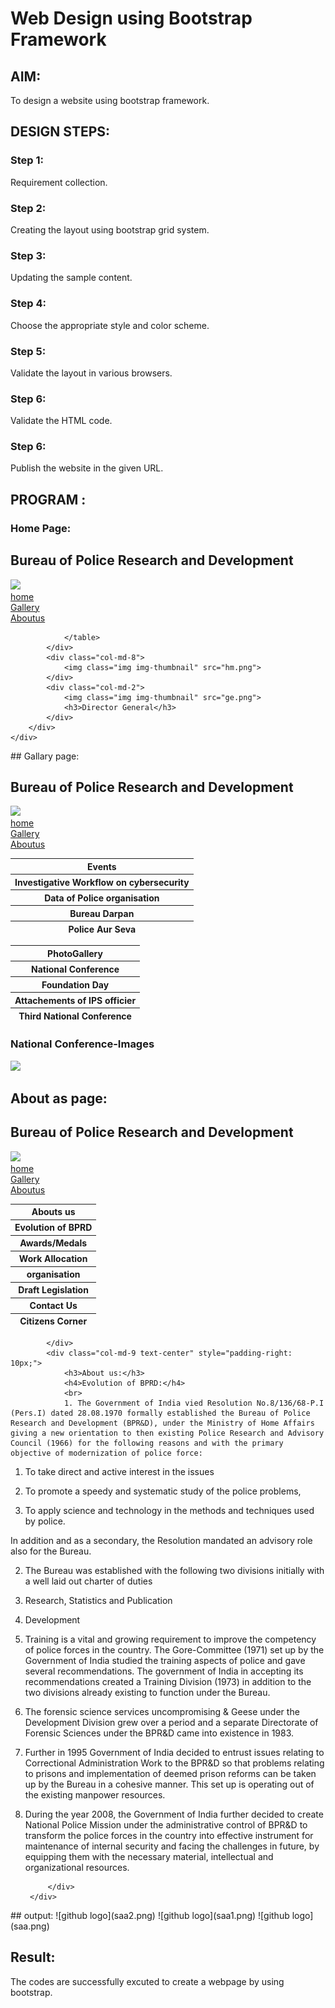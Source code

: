 # Web Design using Bootstrap Framework

## AIM:
To design a website using bootstrap framework.

## DESIGN STEPS:

### Step 1:

Requirement collection.

### Step 2:

Creating the layout using bootstrap grid system.

### Step 3:

Updating the sample content.

### Step 4:

Choose the appropriate style and color scheme.

### Step 5:

Validate the layout in various browsers.

### Step 6:

Validate the HTML code.

### Step 6:

Publish the website in the given URL.

## PROGRAM :
### Home Page:
<!DOCTYPE html>
<html lang="en">
<head>
    <meta charset="UTF-8">
    <meta http-equiv="X-UA-Compatible" content="IE=edge">
    <meta name="viewport" content="width=device-width, initial-scale=1.0">
    <title>Bootstrap Website</title>
    <link href="https://cdn.jsdelivr.net/npm/bootstrap@5.0.2/dist/css/bootstrap.min.css" rel="stylesheet" integrity="sha384-EVSTQN3/azprG1Anm3QDgpJLIm9Nao0Yz1ztcQTwFspd3yD65VohhpuuCOmLASjC" crossorigin="anonymous">
<script src="https://cdn.jsdelivr.net/npm/bootstrap@5.0.2/dist/js/bootstrap.bundle.min.js" integrity="sha384-MrcW6ZMFYlzcLA8Nl+NtUVF0sA7MsXsP1UyJoMp4YLEuNSfAP+JcXn/tWtIaxVXM" crossorigin="anonymous"></script>
</head>
<body>
    <div class="container-fluid">
        <div class="page-header text-center bg-primary ">
            <h2>Bureau of Police Research and Development</h2>
        </div>
        <div>
            <img class="img-thumbnail" src="head.png">
        </div>
        <div class="navbar navbar-dark bg-dark">
            <div class="nav-item col-md-4 text-center text-decoration-underline ">
                <a class="nav-link" href="./home.html" aria-current="page">home</a>
            </div> 
            <div class="nav-item col-md-4 text-center ">
                <a class="nav-link" href="./gallery.html">Gallery</a>
            </div>
            <div class="nav-item col-md-4 text-center">
                <a class="nav-link" href="./aboutus.html" >Aboutus</a>
            </div> 
        </div>
        <div class="row text-center">
            <div class="col-md-2 ">
                <table class="table table-bordered">
                    <thead>
                        <tr><th>Events</th></tr>
                    </thead>
                    <thead>
                        <tr><th>Investigative Workflow on cybersecurity</th></tr>
                    </thead>
                    <thead>
                        <tr><th>Data of Police organisation</th></tr>
                    </thead>
                    <thead>
                        <tr><th>Bureau Darpan</th></tr>
                    </thead>
                    <thead>
                        <tr><th>Police Aur Seva</th></tr>
                    </thead>
                    
                </table>
            </div>
            <div class="col-md-8">
                <img class="img img-thumbnail" src="hm.png">
            </div>
            <div class="col-md-2">
                <img class="img img-thumbnail" src="ge.png">
                <h3>Director General</h3>
            </div>
        </div>
    </div>
</body>
</html>
## Gallary page:
<!DOCTYPE html>
<html lang="en">
<head>
    <meta charset="UTF-8">
    <meta http-equiv="X-UA-Compatible" content="IE=edge">
    <meta name="viewport" content="width=device-width, initial-scale=1.0">
    <title>Bootstrap Website</title>
    <link href="https://cdn.jsdelivr.net/npm/bootstrap@5.0.2/dist/css/bootstrap.min.css" rel="stylesheet" integrity="sha384-EVSTQN3/azprG1Anm3QDgpJLIm9Nao0Yz1ztcQTwFspd3yD65VohhpuuCOmLASjC" crossorigin="anonymous">
<script src="https://cdn.jsdelivr.net/npm/bootstrap@5.0.2/dist/js/bootstrap.bundle.min.js" integrity="sha384-MrcW6ZMFYlzcLA8Nl+NtUVF0sA7MsXsP1UyJoMp4YLEuNSfAP+JcXn/tWtIaxVXM" crossorigin="anonymous"></script>
</head>
<body>
    <div class="container-fluid">
        <div class="page-header text-center bg-primary ">
            <h2>Bureau of Police Research and Development</h2>
        </div>
        <div>
            <img class="img-thumbnail" src="head.png">
        </div>
        <div class="navbar navbar-dark bg-dark">
            <div class="nav-item col-md-4 text-center">
                <a class="nav-link" href="./home.html" aria-current="page">home</a>
            </div> 
            <div class="nav-item col-md-4 text-center text-decoration-underline">
                <a class="nav-link" href="./gallery.html">Gallery</a>
            </div>
            <div class="nav-item col-md-4 text-center ">
                <a class="nav-link" href="./aboutus.html" >Aboutus</a>
            </div> 
        </div>
        <div class="row">
            <div class="col-md-3">
                <table class="table table-bordered">
                    <thead>
                        <tr><th>PhotoGallery</th></tr>
                    </thead>
                    <thead>
                        <tr><th>National Conference</th></tr>
                    </thead>
                    <thead>
                        <tr><th>Foundation Day</th></tr>
                    </thead>
                    <thead>
                        <tr><th>Attachements of IPS officier</th></tr>
                    </thead>
                    <thead>
                        <tr><th>Third National Conference</th></tr>
                    </thead>
                </table>
            </div>
            <div class="col-md-9 text-center">
                <h3>National Conference-Images</h3>
                <img class="img-responsive" style="height: 450px; width:auto;"src="ga.png">
            </div>
        </div>
    </div>
</body>
</html>

## About as page:
<!DOCTYPE html>
<html lang="en">
<head>
    <meta charset="UTF-8">
    <meta http-equiv="X-UA-Compatible" content="IE=edge">
    <meta name="viewport" content="width=device-width, initial-scale=1.0">
    <title>Bootstrap Website</title>
    <link href="https://cdn.jsdelivr.net/npm/bootstrap@5.0.2/dist/css/bootstrap.min.css" rel="stylesheet" integrity="sha384-EVSTQN3/azprG1Anm3QDgpJLIm9Nao0Yz1ztcQTwFspd3yD65VohhpuuCOmLASjC" crossorigin="anonymous">
<script src="https://cdn.jsdelivr.net/npm/bootstrap@5.0.2/dist/js/bootstrap.bundle.min.js" integrity="sha384-MrcW6ZMFYlzcLA8Nl+NtUVF0sA7MsXsP1UyJoMp4YLEuNSfAP+JcXn/tWtIaxVXM" crossorigin="anonymous"></script>
</head>
<body>
    <div class="container-fluid">
        <div class="page-header text-center bg-primary ">
            <h2>Bureau of Police Research and Development</h2>
        </div>
        <div>
            <img class="img-thumbnail" src="head.png">
        </div>
        <div class="navbar navbar-dark bg-dark">
            <div class="nav-item col-md-4 text-center">
                <a class="nav-link" href="./home.html" aria-current="page">home</a>
            </div> 
            <div class="nav-item col-md-4 text-center">
                <a class="nav-link" href="./gallery.html">Gallery</a>
            </div>
            <div class="nav-item col-md-4 text-center text-decoration-underline">
                <a class="nav-link" href="./aboutus.html" >Aboutus</a>
            </div> 
        </div>
        <div class="row">
            <div class="col-md-3">
                <table class="table table-bordered">
                    <thead>
                        <tr><th>Abouts us</th></tr>
                    </thead>
                    <thead>
                        <tr><th>Evolution of BPRD</th></tr>
                    </thead>
                    <thead>
                        <tr><th>Awards/Medals</th></tr>
                    </thead>
                    <thead>
                        <tr><th>Work Allocation</th></tr>
                    </thead>
                    <thead>
                        <tr><th>organisation</th></tr>
                    </thead>
                    <thead>
                        <tr><th>Draft Legislation</th></tr>
                    </thead>
                    <thead>
                        <tr><th>Contact Us</th></tr>
                    </thead>
                    <thead>
                        <tr><th>Citizens Corner</th></tr>
                    </thead>
                </table>

            </div>
            <div class="col-md-9 text-center" style="padding-right: 10px;">
                <h3>About us:</h3>
                <h4>Evolution of BPRD:</h4>
                <br>
                1. The Government of India vied Resolution No.8/136/68-P.I (Pers.I) dated 28.08.1970 formally established the Bureau of Police Research and Development (BPR&D), under the Ministry of Home Affairs giving a new orientation to then existing Police Research and Advisory Council (1966) for the following reasons and with the primary objective of modernization of police force:

1.    To take direct and active interest in the issues

2.    To promote a speedy and systematic study of the police problems,

3.    To apply science and technology in the methods and techniques used by police.

In addition and as a secondary, the Resolution mandated an advisory role also for the Bureau.

2. The Bureau was established with the following two divisions initially with a well laid out charter of duties

1.    Research, Statistics and Publication

2.    Development

3. Training is a vital and growing requirement to improve the competency of police forces in the country. 
The Gore-Committee (1971) set up by the Government of India studied the training aspects of police and gave 
several recommendations. The government of India in accepting its recommendations created a Training Division
(1973) in addition to the two divisions already existing to function under the Bureau.

4. The forensic science services uncompromising & Geese under the Development Division grew over a period and a 
separate Directorate of Forensic Sciences under the BPR&D came into existence in 1983.

5. Further in 1995 Government of India decided to entrust issues relating to Correctional Administration Work to 
the BPR&D so that problems relating to prisons and implementation of deemed prison reforms can be taken up by the
 Bureau in a cohesive manner. This set up is operating out of the existing manpower resources.

6. During the year 2008, the Government of India further decided to create National Police Mission under the
 administrative control of BPR&D to transform the police forces in the country into effective instrument for 
 maintenance of internal security and facing the challenges in future, by equipping them with the necessary
 material, intellectual and organizational resources.

            </div>
        </div>
    </div>
</body>
</html>
## output:
![github logo](saa2.png)
![github logo](saa1.png)
![github logo](saa.png)

## Result:
The codes are successfully excuted to create a webpage by using bootstrap.

